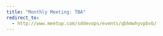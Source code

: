 ```yaml
---
title: "Monthly Meeting: TBA"
redirect_to:
  - http://www.meetup.com/sddevops/events/qbhmwhyvpbvb/
---
```

